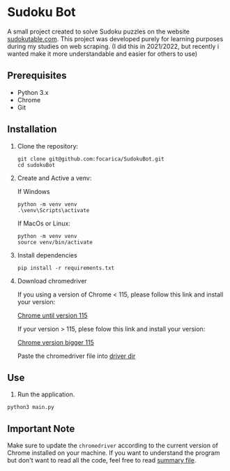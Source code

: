 # Sudoku Bot

A small project created to solve Sudoku puzzles on the website [sudokutable.com](https://sudokutable.com). This project was developed purely for learning purposes during my studies on web scraping. (I did this in 2021/2022, but recently i wanted make it more understandable and easier for others to use)

## Prerequisites
* Python 3.x
* Chrome
* Git

## Installation 
1. Clone the repository:
    ```        
    git clone git@github.com:focarica/SudokuBot.git
    cd sudokuBot
    ```

2. Create and Active a venv:

    If Windows
    ```
    python -m venv venv
    .\venv\Scripts\activate
    ```

    If MacOs or Linux:
    ```
    python -m venv venv
    source venv/bin/activate
    ```

3. Install dependencies
    ```
    pip install -r requirements.txt
    ```

4. Download chromedriver

    If you using a version of Chrome < 115, please follow this link and install your version:

    [Chrome until version 115](https://developer.chrome.com/docs/chromedriver/downloads)

    If your version > 115, plese folow this link and install your version:

    [Chrome version bigger 115](https://googlechromelabs.github.io/chrome-for-testing/)

    Paste the chromedriver file into [driver dir](https://github.com/focarica/SudokuBot/tree/main/driver)

## Use

1. Run the application.

```
python3 main.py
```


## Important Note

Make sure to update the `chromedriver` according to the current version of Chrome installed on your machine. If you want to understand the program but don't want to read all the code, feel free to read [summary file](https://github.com/focarica/SudokuBot/blob/main/summary.md).
